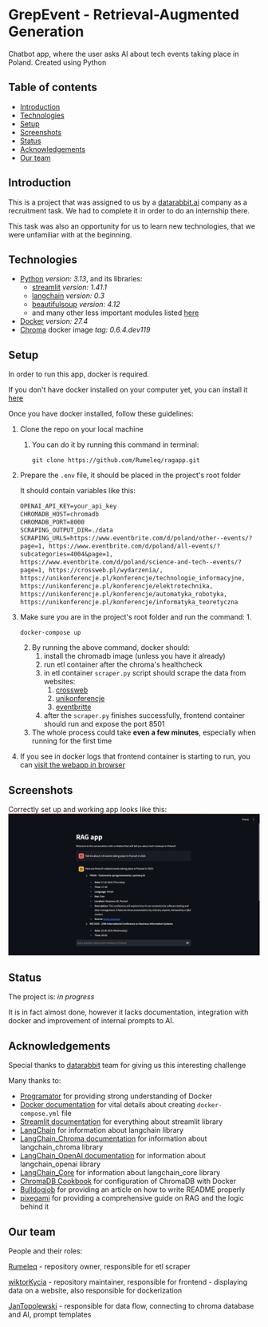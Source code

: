 # GrepEvent - Retrieval-Augmented Generation
Chatbot app, where the user asks AI about tech events taking place in Poland.
Created using Python

## Table of contents
* [Introduction](#introduction)
* [Technologies](#technologies)
* [Setup](#setup)
* [Screenshots](#screenshots)
* [Status](#status)
* [Acknowledgements](#acknowledgements)
* [Our team](#our-team)

## Introduction

This is a project that was assigned to us by a [datarabbit.ai](https://www.datarabbit.ai/) company as a recruitment task.
We had to complete it in order to do an internship there.

This task was also an opportunity for us to learn new technologies, 
that we were unfamiliar with at the beginning.

## Technologies

- [Python](https://www.python.org/downloads/) _version: 3.13_, and its libraries:
  - [streamlit](https://docs.streamlit.io/) _version: 1.41.1_
  - [langchain](https://python.langchain.com/docs/introduction/) _version: 0.3_
  - [beautifulsoup](https://pypi.org/project/beautifulsoup4/) _version: 4.12_
  - and many other less important modules listed [here](./requirements.txt) 
- [Docker](https://docs.docker.com/) _version: 27.4_
- [Chroma](https://hub.docker.com/r/chromadb/chroma/tags) docker image _tag: 0.6.4.dev119_

## Setup

In order to run this app, docker is required. 

If you don't have docker installed on your computer yet, you can install it [here](https://docs.docker.com/get-started/get-docker/)

Once you have docker installed, follow these guidelines:
1. Clone the repo on your local machine 
   1. You can do it by running this command in terminal:
        ```
        git clone https://github.com/Rumeleq/ragapp.git
        ```
2. Prepare the `.env` file, it should be placed in the project's root folder

    It should contain variables like this:
    ```
    OPENAI_API_KEY=your_api_key
    CHROMADB_HOST=chromadb
    CHROMADB_PORT=8000
    SCRAPING_OUTPUT_DIR=./data
    SCRAPING_URLS=https://www.eventbrite.com/d/poland/other--events/?page=1, https://www.eventbrite.com/d/poland/all-events/?subcategories=4004&page=1, https://www.eventbrite.com/d/poland/science-and-tech--events/?page=1, https://crossweb.pl/wydarzenia/, https://unikonferencje.pl/konferencje/technologie_informacyjne, https://unikonferencje.pl/konferencje/elektrotechnika, https://unikonferencje.pl/konferencje/automatyka_robotyka, https://unikonferencje.pl/konferencje/informatyka_teoretyczna
    ```

3. Make sure you are in the project's root folder and run the command:
   1.
    ```
    docker-compose up
    ```
   2. By running the above command, docker should:
      1. install the chromadb image (unless you have it already)
      2. run etl container after the chroma's healthcheck
      3. in etl container `scraper.py` script should scrape the data from websites:
         1. [crossweb](https://crossweb.pl/)
         2. [unikonferencje](https://unikonferencje.pl/)
         3. [eventbritte](https://www.eventbrite.com/)
      4. after the `scraper.py` finishes successfully, frontend container should run and expose the port 8501
   3. The whole process could take **even a few minutes**, especially when running for the first time
4. If you see in docker logs that frontend container is starting to run, you can [visit the webapp in browser](http://localhost:8501) 

## Screenshots

Correctly set up and working app looks like this:
![app in use](./images/use-of-app.jpg)

## Status

The project is: _in progress_

It is in fact almost done, however it lacks documentation, integration with docker and improvement of internal prompts to AI.

## Acknowledgements

Special thanks to [datarabbit](https://www.datarabbit.ai/) team for giving us this interesting challenge

Many thanks to:
- [Programator](https://www.youtube.com/watch?v=wFcAa28kjVQ&list=PLkcy-k498-V5AmftzfqinpMF2LFqSHK5n) for providing strong understanding of Docker
- [Docker documentation](https://docs.docker.com/manuals/) for vital details about creating `docker-compose.yml` file
- [Streamlit documentation](https://docs.streamlit.io/) for everything about streamlit library
- [LangChain](https://python.langchain.com/docs/introduction/) for information about langchain library
- [LangChain_Chroma documentation](https://api.python.langchain.com/en/latest/vectorstores/langchain_chroma.vectorstores.Chroma.html) for information about langchain_chroma library
- [LangChain_OpenAI documentation](https://api.python.langchain.com/en/latest/openai_api_reference.html) for information about langchain_openai library
- [LangChain_Core](https://api.python.langchain.com/en/latest/core_api_reference.html#module-langchain_core.messages) for information about langchain_core library
- [ChromaDB Cookbook](https://cookbook.chromadb.dev/running/health-checks/) for configuration of ChromaDB with Docker
- [Bulldogjob](https://bulldogjob.com/readme/how-to-write-a-good-readme-for-your-github-project) for providing an article on how to write README properly
- [pixegami](https://www.youtube.com/watch?v=tcqEUSNCn8I) for providing a comprehensive guide on RAG and the logic behind it

## Our team
People and their roles:

[Rumeleq](https://github.com/Rumeleq) - repository owner, responsible for etl scraper

[wiktorKycia](https://github.com/wiktorKycia) - repository maintainer, responsible for frontend - displaying data on a website, also responsible for dockerization

[JanTopolewski](https://github.com/JanTopolewski) - responsible for data flow, connecting to chroma database and AI, prompt templates
